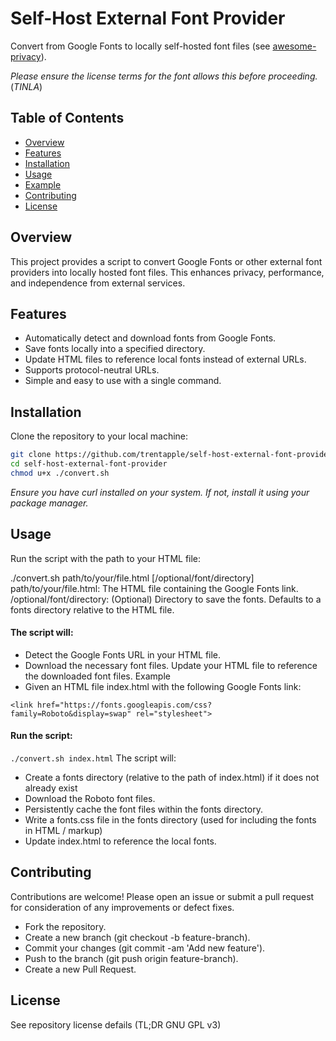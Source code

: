 # Self-Host External Font Provider

Convert from Google Fonts to locally self-hosted font files (see [awesome-privacy](https://github.com/Lissy93/awesome-privacy)).

*Please ensure the license terms for the font allows this before proceeding.* (*_TINLA_*)

## Table of Contents

- [Overview](#overview)
- [Features](#features)
- [Installation](#installation)
- [Usage](#usage)
- [Example](#example)
- [Contributing](#contributing)
- [License](#license)

## Overview

This project provides a script to convert Google Fonts or other external font providers into locally hosted font files. This enhances privacy, performance, and independence from external services. 

## Features

- Automatically detect and download fonts from Google Fonts.
- Save fonts locally into a specified directory.
- Update HTML files to reference local fonts instead of external URLs.
- Supports protocol-neutral URLs.
- Simple and easy to use with a single command.

## Installation

Clone the repository to your local machine:

```sh
git clone https://github.com/trentapple/self-host-external-font-provider.git
cd self-host-external-font-provider
chmod u+x ./convert.sh
```

*Ensure you have curl installed on your system. If not, install it using your package manager.*

## Usage

Run the script with the path to your HTML file:

./convert.sh path/to/your/file.html [/optional/font/directory]
path/to/your/file.html: The HTML file containing the Google Fonts link.
/optional/font/directory: (Optional) Directory to save the fonts. Defaults to a fonts directory relative to the HTML file.


#### The script will:

* Detect the Google Fonts URL in your HTML file.
* Download the necessary font files.
Update your HTML file to reference the downloaded font files.
Example
* Given an HTML file index.html with the following Google Fonts link:

```
<link href="https://fonts.googleapis.com/css?family=Roboto&display=swap" rel="stylesheet">
```

#### Run the script:

`./convert.sh index.html`
The script will:

* Create a fonts directory (relative to the path of index.html) if it does not already exist
* Download the Roboto font files.
* Persistently cache the font files within the fonts directory.
* Write a fonts.css file in the fonts directory (used for including the fonts in HTML / markup)
* Update index.html to reference the local fonts.

## Contributing

Contributions are welcome! Please open an issue or submit a pull request for consideration of any improvements or defect fixes.

* Fork the repository.
* Create a new branch (git checkout -b feature-branch).
* Commit your changes (git commit -am 'Add new feature').
* Push to the branch (git push origin feature-branch).
* Create a new Pull Request.

## License

See repository license defails (TL;DR GNU GPL v3)
